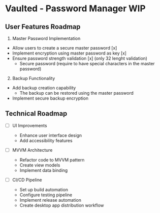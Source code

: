 # Vaulted - Password Manager WIP

## User Features Roadmap

1. Master Password Implementation

  - Allow users to create a secure master password [x]
  - Implement encryption using master password as key [x]
  - Ensure password strength validation [x] (only 32 lenght validation)
    - Secure password (require to have special characters in the master password)

2. Backup Functionality

  - Add backup creation capability
    - The backup can be restored using the master password
  - Implement secure backup encryption

## Technical Roadmap

- [ ] UI Improvements

  - Enhance user interface design
  - Add accessibility features

- [ ] MVVM Architecture

  - Refactor code to MVVM pattern
  - Create view models
  - Implement data binding

- [ ] CI/CD Pipeline
  - Set up build automation
  - Configure testing pipeline
  - Implement release automation
  - Create desktop app distribution workflow
